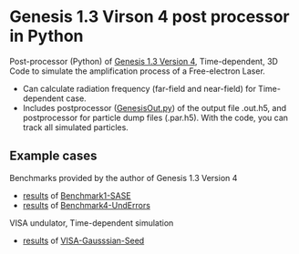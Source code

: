 # Genesis 1.3 Virson 4 post processor in Python

Post-processor (Python) of [Genesis 1.3 Version 4](https://github.com/svenreiche/Genesis-1.3-Version4), Time-dependent, 3D Code to simulate the amplification process of a Free-electron Laser.

- Can calculate radiation frequency (far-field and near-field) for Time-dependent case.
- Includes postprocessor ([GenesisOut.py](functions/GenesisOut.py)) of the output file .out.h5, and postprocessor for particle dump files (.par.h5). With the code, you can track all simulated particles.

## Example cases
Benchmarks provided by the author of Genesis 1.3 Version 4
- [results](result-Benchmark1-SASE.ipynb) of [Benchmark1-SASE](https://github.com/svenreiche/Genesis-1.3-Version4/tree/master/benchmark/Benchmark1-SASE)
- [results](result-Benchmark4-UndErrors.ipynb) of [Benchmark4-UndErrors](https://github.com/svenreiche/Genesis-1.3-Version4/tree/master/benchmark/Benchmark4-UndErrors)

VISA undulator, Time-dependent simulation
- [results](result-VISA-Gaussian-Seed.ipynb) of [VISA-Gausssian-Seed](benchmark/VISA-Gaussian-Seed)
